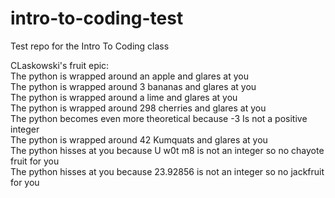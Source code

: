 # intro-to-coding-test
Test repo for the Intro To Coding class


CLaskowski's fruit epic:  
The python is wrapped around an apple and glares at you  
The python is wrapped around 3 bananas and glares at you  
The python is wrapped around a lime and glares at you  
The python is wrapped around 298 cherries and glares at you  
The python becomes even more theoretical because -3 Is not a positive integer  
The python is wrapped around 42 Kumquats and glares at you  
The python hisses at you because U w0t m8 is not an integer so no chayote fruit for you  
The python hisses at you because 23.92856 is not an integer so no jackfruit for you

